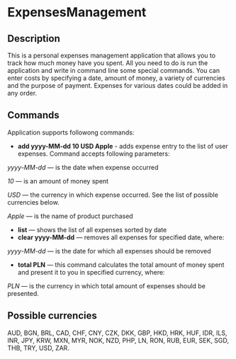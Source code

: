 # ExpensesManagement


## Description
This is a personal expenses management application that allows you to track how much money have you spent.
All you need to do is run the application and write in command line some special commands. 
You can enter costs by specifying a date, amount of money, a variety of currencies and the purpose of payment.
Expenses for various dates could be added in any order. 

## Commands
Application supports followong commands:
* **add yyyy-MM-dd 10 USD Apple** - adds expense entry to the list of user expenses. Command accepts following parameters:

*yyyy-MM-dd*  — is the date when expense occurred

*10* — is an amount of money spent

*USD* — the currency in which expense occurred. See the list of possible currencies below.

*Apple* — is the name of product purchased

* **list** — shows the list of all expenses sorted by date
 * **clear yyyy-MM-dd** — removes all expenses for specified date,
where:

*yyyy-MM-dd* — is the date for which all expenses should be removed

* **total PLN** — this command calculates the total amount of money spent and present it to you in specified currency, 
where:

*PLN* — is the currency in which total amount of expenses should be presented.

## Possible currencies

AUD, BGN, BRL, CAD, CHF, CNY, CZK, DKK, GBP, HKD, HRK, HUF, IDR, ILS, INR, JPY, KRW, MXN, MYR, NOK, NZD, PHP, LN, RON, RUB, EUR, SEK, SGD, THB, TRY, USD, ZAR.
